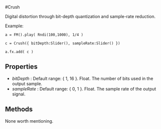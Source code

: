 #Crush

Digital distortion through bit-depth quantization and sample-rate reduction.

Example:
```
a = FM().play( Rndi(100,1000), 1/4 )

c = Crush({ bitDepth:Slider(), sampleRate:Slider() })

a.fx.add( c )
```

## Properties

* _bitDepth_ : Default range: { 1, 16 }. Float. The number of bits used in the output sample.  
* _sampleRate_ : Default range: { 0, 1 }. Float. The sample rate of the output signal. 

## Methods

None worth mentioning.
